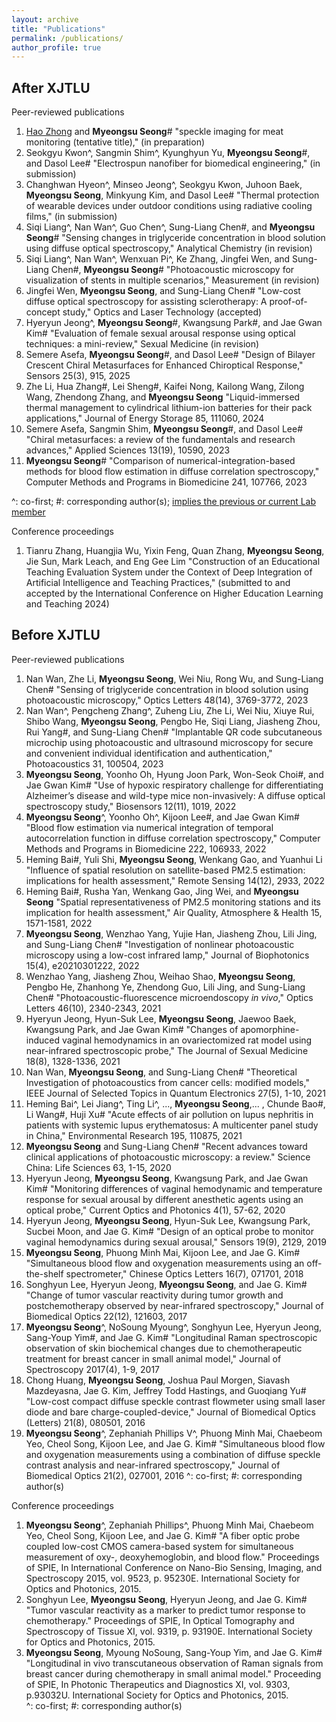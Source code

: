 ```yaml
---
layout: archive
title: "Publications"
permalink: /publications/
author_profile: true
---
```



After XJTLU
------
Peer-reviewed publications
1. <ins>Hao Zhong</ins> and **Myeongsu Seong**# "speckle imaging for meat monitoring (tentative title)," (in preparation)
1. Seokgyu Kwon^, Sangmin Shim^, Kyunghyun Yu, **Myeongsu Seong**#, and Dasol Lee# "Electrospun nanofiber for biomedical engineering," (in submission)   
1. Changhwan Hyeon^, Minseo Jeong^, Seokgyu Kwon, Juhoon Baek, **Myeongsu Seong**, Minkyung Kim, and Dasol Lee# "Thermal protection of wearable devices under outdoor conditions using radiative cooling films," (in submission)   
1. Siqi Liang^, Nan Wan^, Guo Chen^, Sung-Liang Chen#, and **Myeongsu Seong**# "Sensing changes in triglyceride concentration in blood solution using diffuse optical spectroscopy," Analytical Chemistry (in revision)   
1. Siqi Liang^, Nan Wan^, Wenxuan Pi^, Ke Zhang, Jingfei Wen, and Sung-Liang Chen#, **Myeongsu Seong**# "Photoacoustic microscopy for visualization of stents in multiple scenarios," Measurement (in revision)     
1. Jingfei Wen, **Myeongsu Seong**, and Sung-Liang Chen# "Low-cost diffuse optical spectroscopy for assisting sclerotherapy: A proof-of-concept study," Optics and Laser Technology (accepted)     
1. Hyeryun Jeong^, **Myeongsu Seong**#, Kwangsung Park#, and Jae Gwan Kim# "Evaluation of female sexual arousal response using optical techniques: a mini-review," Sexual Medicine (in revision)
1. Semere Asefa, **Myeongsu Seong**#, and Dasol Lee# "Design of Bilayer Crescent Chiral Metasurfaces for Enhanced Chiroptical Response," Sensors 25(3), 915, 2025   
1. Zhe Li, Hua Zhang#, Lei Sheng#, Kaifei Nong, Kailong Wang, Zilong Wang, Zhendong Zhang, and **Myeongsu Seong** "Liquid-immersed thermal management to cylindrical lithium-ion batteries for their pack applications," Journal of Energy Storage 85, 111060, 2024
1. Semere Asefa, Sangmin Shim, **Myeongsu Seong**#, and Dasol Lee# "Chiral metasurfaces: a review of the fundamentals and research advances," Applied Sciences 13(19), 10590, 2023
1. **Myeongsu Seong**# "Comparison of numerical-integration-based methods for blood flow estimation in diffuse correlation spectroscopy," Computer Methods and Programs in Biomedicine 241, 107766, 2023

^: co-first; #: corresponding author(s); <ins>implies the previous or current Lab member</ins>   

Conference proceedings   
1. Tianru Zhang, Huangjia Wu, Yixin Feng, Quan Zhang, **Myeongsu Seong**, Jie Sun, Mark Leach, and Eng Gee Lim "Construction of an Educational Teaching Evaluation System under the Context of Deep Integration of Artificial Intelligence and Teaching Practices," (submitted to and accepted by the International Conference on Higher Education Learning and Teaching 2024)   

Before XJTLU
------
Peer-reviewed publications
1. Nan Wan, Zhe Li, **Myeongsu Seong**, Wei Niu, Rong Wu, and Sung-Liang Chen# "Sensing of triglyceride concentration in blood solution using photoacoustic microscopy," Optics Letters 48(14), 3769-3772, 2023
1. Nan Wan^, Pengcheng Zhang^, Zuheng Liu, Zhe Li, Wei Niu, Xiuye Rui, Shibo Wang, **Myeongsu Seong**, Pengbo He, Siqi Liang, Jiasheng Zhou, Rui Yang#, and Sung-Liang Chen# "Implantable QR code subcutaneous microchip using photoacoustic and ultrasound microscopy for secure and convenient individual identification and authentication," Photoacoustics 31, 100504, 2023
1. **Myeongsu Seong**, Yoonho Oh, Hyung Joon Park, Won-Seok Choi#, and Jae Gwan Kim# "Use of hypoxic respiratory challenge for differentiating Alzheimer’s disease and wild-type mice non-invasively: A diffuse optical spectroscopy study," Biosensors 12(11), 1019, 2022
1. **Myeongsu Seong**^, Yoonho Oh^, Kijoon Lee#, and Jae Gwan Kim# "Blood flow estimation via numerical integration of temporal autocorrelation function in diffuse correlation spectroscopy," Computer Methods and Programs in Biomedicine 222, 106933, 2022
1. Heming Bai#, Yuli Shi, **Myeongsu Seong**, Wenkang Gao, and Yuanhui Li "Influence of spatial resolution on satellite-based PM2.5 estimation: implications for health assessment," Remote Sensing 14(12), 2933, 2022
1. Heming Bai#, Rusha Yan, Wenkang Gao, Jing Wei, and **Myeongsu Seong** "Spatial representativeness of PM2.5 monitoring stations and its implication for health assessment," Air Quality, Atmosphere & Health 15, 1571-1581, 2022
1. **Myeongsu Seong**, Wenzhao Yang, Yujie Han, Jiasheng Zhou, Lili Jing, and Sung-Liang Chen# "Investigation of nonlinear photoacoustic microscopy using a low-cost infrared lamp," Journal of Biophotonics 15(4), e20210301222, 2022
1. Wenzhao Yang, Jiasheng Zhou, Weihao Shao, **Myeongsu Seong**, Pengbo He, Zhanhong Ye, Zhendong Guo, Lili Jing, and Sung-Liang Chen# "Photoacoustic-fluorescence microendoscopy *in vivo*," Optics Letters 46(10), 2340-2343, 2021
1. Hyeryun Jeong, Hyun-Suk Lee, **Myeongsu Seong**, Jaewoo Baek, Kwangsung Park, and Jae Gwan Kim# "Changes of apomorphine-induced vaginal hemodynamics in an ovariectomized rat model using near-infrared spectroscopic probe," The Journal of Sexual Medicine 18(8), 1328-1336, 2021
1. Nan Wan, **Myeongsu Seong**, and Sung-Liang Chen# "Theoretical Investigation of photoacoustics from cancer cells: modified models," IEEE Journal of Selected Topics in Quantum Electronics 27(5), 1-10, 2021
1. Heming Bai^, Lei Jiang^, Ting Li^, ..., **Myeongsu Seong**,... , Chunde Bao#, Li Wang#, Huji Xu# "Acute effects of air pollution on lupus nephritis in patients with systemic lupus erythematosus: A multicenter panel study in China," Environmental Research 195, 110875, 2021
1. **Myeongsu Seong** and Sung-Liang Chen# "Recent advances toward clinical applications of photoacoustic microscopy: a review." Science China: Life Sciences 63, 1-15, 2020
1. Hyeryun Jeong, **Myeongsu Seong**, Kwangsung Park, and Jae Gwan Kim# "Monitoring differences of vaginal hemodynamic and temperature response for sexual arousal by different anesthetic agents using an optical probe," Current Optics and Photonics 4(1), 57-62, 2020
1. Hyeryun Jeong, **Myeongsu Seong**, Hyun-Suk Lee, Kwangsung Park, Sucbei Moon, and Jae G. Kim# "Design of an optical probe to monitor vaginal hemodynamics during sexual arousal," Sensors 19(9), 2129, 2019
1. **Myeongsu Seong**, Phuong Minh Mai, Kijoon Lee, and Jae G. Kim# "Simultaneous blood flow and oxygenation measurements using an off-the-shelf spectrometer," Chinese Optics Letters 16(7), 071701, 2018
1. Songhyun Lee, Hyeryun Jeong, **Myeongsu Seong**, and Jae G. Kim# "Change of tumor vascular reactivity during tumor growth and postchemotherapy observed by near-infrared spectroscopy," Journal of Biomedical Optics 22(12), 121603, 2017
1. **Myeongsu Seong**^, NoSoung Myoung^, Songhyun Lee, Hyeryun Jeong, Sang-Youp Yim#, and Jae G. Kim# "Longitudinal Raman spectroscopic observation of skin biochemical changes due to chemotherapeutic treatment for breast cancer in small animal model," Journal of Spectroscopy 2017(4), 1-9, 2017
1. Chong Huang, **Myeongsu Seong**, Joshua Paul Morgen, Siavash Mazdeyasna, Jae G. Kim, Jeffrey Todd Hastings, and Guoqiang Yu# "Low-cost compact diffuse speckle contrast flowmeter using small laser diode and bare charge-coupled-device," Journal of Biomedical Optics (Letters) 21(8), 080501, 2016
1. **Myeongsu Seong**^, Zephaniah Phillips V^, Phuong Minh Mai, Chaebeom Yeo, Cheol Song, Kijoon Lee, and Jae G. Kim# "Simultaneous blood flow and oxygenation measurements using a combination of diffuse speckle contrast analysis and near-infrared spectroscopy," Journal of Biomedical Optics 21(2), 027001, 2016
^: co-first; #: corresponding author(s)

Conference proceedings
1. **Myeongsu Seong**^, Zephaniah Phillips^, Phuong Minh Mai, Chaebeom Yeo, Cheol Song, Kijoon Lee, and Jae G. Kim# "A fiber optic probe coupled low-cost CMOS camera-based system for simultaneous measurement of oxy-, deoxyhemoglobin, and blood flow." Proceedings of SPIE, In International Conference on Nano-Bio Sensing, Imaging, and Spectroscopy 2015, vol. 9523, p. 95230E. International Society for Optics and Photonics, 2015.
1. Songhyun Lee, **Myeongsu Seong**, Hyeryun Jeong, and Jae G. Kim# "Tumor vascular reactivity as a marker to predict tumor response to chemotherapy." Proceedings of SPIE, In Optical Tomography and Spectroscopy of Tissue XI, vol. 9319, p. 93190E. International Society for Optics and Photonics, 2015.
1. **Myeongsu Seong**, Myoung NoSoung, Sang-Youp Yim, and Jae G. Kim# "Longitudinal in vivo transcutaneous observation of Raman signals from breast cancer during chemotherapy in small animal model." Proceeding of SPIE, In Photonic Therapeutics and Diagnostics XI, vol. 9303, p.93032U. International Society for Optics and Photonics, 2015.  
^: co-first; #: corresponding author(s)
